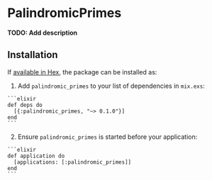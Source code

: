 # PalindromicPrimes

**TODO: Add description**

## Installation

If [available in Hex](https://hex.pm/docs/publish), the package can be installed as:

  1. Add `palindromic_primes` to your list of dependencies in `mix.exs`:

    ```elixir
    def deps do
      [{:palindromic_primes, "~> 0.1.0"}]
    end
    ```

  2. Ensure `palindromic_primes` is started before your application:

    ```elixir
    def application do
      [applications: [:palindromic_primes]]
    end
    ```

